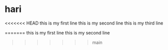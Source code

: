 # hari
<<<<<<< HEAD
this is my first line 
this is my second line
this is my third line

=======
this is my first line
	this is my second line
>>>>>>> main
